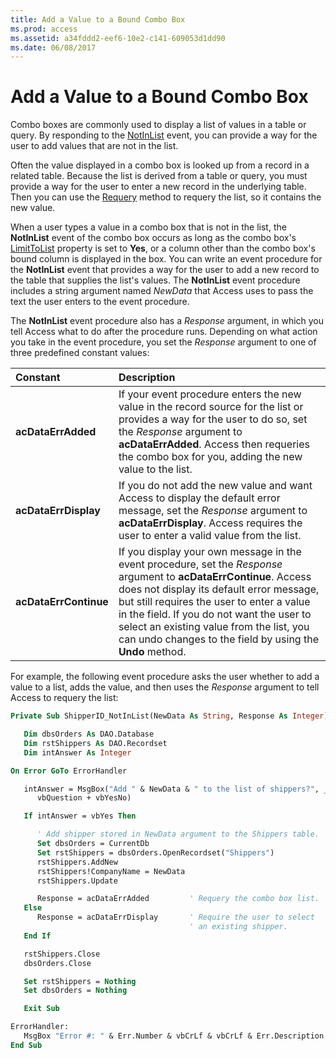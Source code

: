 ```yaml
---
title: Add a Value to a Bound Combo Box
ms.prod: access
ms.assetid: a34fddd2-eef6-10e2-c141-609053d1dd90
ms.date: 06/08/2017
---
```



# Add a Value to a Bound Combo Box

Combo boxes are commonly used to display a list of values in a table or query. By responding to the [NotInList](../../../api/Access.ComboBox.NotInList.md) event, you can provide a way for the user to add values that are not in the list.

Often the value displayed in a combo box is looked up from a record in a related table. Because the list is derived from a table or query, you must provide a way for the user to enter a new record in the underlying table. Then you can use the [Requery](../../../api/Access.ComboBox.Requery.md) method to requery the list, so it contains the new value.

When a user types a value in a combo box that is not in the list, the  **NotInList** event of the combo box occurs as long as the combo box's [LimitToList](../../../api/Access.ComboBox.LimitToList.md) property is set to **Yes**, or a column other than the combo box's bound column is displayed in the box. You can write an event procedure for the **NotInList** event that provides a way for the user to add a new record to the table that supplies the list's values. The **NotInList** event procedure includes a string argument named _NewData_ that Access uses to pass the text the user enters to the event procedure.

The  **NotInList** event procedure also has a _Response_ argument, in which you tell Access what to do after the procedure runs. Depending on what action you take in the event procedure, you set the _Response_ argument to one of three predefined constant values:


|**Constant**|**Description**|
|:-----|:-----|
|**acDataErrAdded**|If your event procedure enters the new value in the record source for the list or provides a way for the user to do so, set the  _Response_ argument to **acDataErrAdded**. Access then requeries the combo box for you, adding the new value to the list.|
|**acDataErrDisplay**|If you do not add the new value and want Access to display the default error message, set the  _Response_ argument to **acDataErrDisplay**. Access requires the user to enter a valid value from the list.|
|**acDataErrContinue**|If you display your own message in the event procedure, set the  _Response_ argument to **acDataErrContinue**. Access does not display its default error message, but still requires the user to enter a value in the field. If you do not want the user to select an existing value from the list, you can undo changes to the field by using the **Undo** method.|

For example, the following event procedure asks the user whether to add a value to a list, adds the value, and then uses the  _Response_ argument to tell Access to requery the list:



```vb
Private Sub ShipperID_NotInList(NewData As String, Response As Integer)

   Dim dbsOrders As DAO.Database
   Dim rstShippers As DAO.Recordset
   Dim intAnswer As Integer

On Error GoTo ErrorHandler

   intAnswer = MsgBox("Add " & NewData & " to the list of shippers?", _
      vbQuestion + vbYesNo)

   If intAnswer = vbYes Then

      ' Add shipper stored in NewData argument to the Shippers table.
      Set dbsOrders = CurrentDb
      Set rstShippers = dbsOrders.OpenRecordset("Shippers")
      rstShippers.AddNew
      rstShippers!CompanyName = NewData
      rstShippers.Update

      Response = acDataErrAdded         ' Requery the combo box list.
   Else
      Response = acDataErrDisplay       ' Require the user to select
                                        ' an existing shipper.
   End If

   rstShippers.Close
   dbsOrders.Close

   Set rstShippers = Nothing
   Set dbsOrders = Nothing

   Exit Sub

ErrorHandler:
   MsgBox "Error #: " & Err.Number & vbCrLf & vbCrLf & Err.Description
End Sub
```


